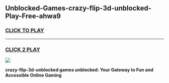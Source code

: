 
## Unblocked-Games-crazy-flip-3d-unblocked-Play-Free-ahwa9
<h3>
<a href="https://premium76.site?title=crazy-flip-3d-unblocked&ref=18A1">CLICK TO PLAY</a></h3>
<hr>

<h3>
<a href="https://premium76.site?title=crazy-flip-3d-unblocked&ref=18A1">CLICK 2 PLAY</a>
  
</h3>

<a href="https://premium76.site?title=crazy-flip-3d-unblocked&ref=18A1"><img src="https://clearcache.store/games.png"></a>


**crazy-flip-3d-unblocked games unblocked: Your Gateway to Fun and Accessible Online Gaming**
